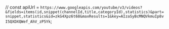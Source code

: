 // const apiUrl = `https://www.googleapis.com/youtube/v3/videos?&fields=items(id,snippet(channelId,title,categoryId),statistics)&part=snippet,statistics&id=zkG4Xpz6t68&maxResults=1&key=AIzaSyBcMNQVkmuIp8vI5QXDXQWef_AhV_zP5Yk`;

